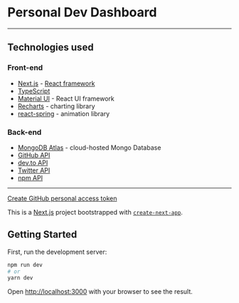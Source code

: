 # Personal Dev Dashboard

---

## Technologies used

### Front-end

- [Next.js](https://nextjs.org/) - [React framework](https://reactjs.org/)
- [TypeScript](https://www.typescriptlang.org/)
- [Material UI](https://material-ui.com/) - React UI framework
- [Recharts](https://recharts.org/en-US/) - charting library
- [react-spring](https://react-spring.io/) - animation library

### Back-end

- [MongoDB Atlas](https://www.mongodb.com/) - cloud-hosted Mongo Database
- [GitHub API](https://docs.github.com/en/rest)
- [dev.to API](https://docs.forem.com/api/)
- [Twitter API](https://developer.twitter.com/en/docs)
- [npm API](https://github.com/npm/registry/blob/master/docs/REGISTRY-API.md)

---------

[Create GitHub personal access token](https://github.com/settings/tokens)

This is a [Next.js](https://nextjs.org/) project bootstrapped with [`create-next-app`](https://github.com/vercel/next.js/tree/canary/packages/create-next-app).

## Getting Started

First, run the development server:

```bash
npm run dev
# or
yarn dev
```

Open [http://localhost:3000](http://localhost:3000) with your browser to see the result.
